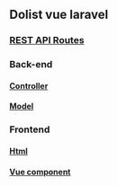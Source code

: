 ## Dolist vue laravel

### [REST API Routes](https://github.com/tyrinand1/Dolist_vue_laravel/blob/master/routes/api.php)

### Back-end 

#### [Controller](https://github.com/tyrinand1/Dolist_vue_laravel/blob/master/app/Http/Controllers/TaskController.php) 
#### [Model](https://github.com/tyrinand1/Dolist_vue_laravel/blob/master/app/task.php) 

### Frontend

#### [Html](https://github.com/tyrinand1/Dolist_vue_laravel/blob/master/resources/views/welcome.blade.php)

#### [Vue component](https://github.com/tyrinand1/Dolist_vue_laravel/blob/master/resources/assets/js/components/ExampleComponent.vue)   
